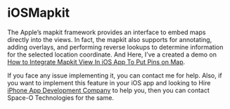 # iOSMapkit

The Apple’s mapkit framework provides an interface to embed maps directly into the views. In fact, the mapkit also supports for annotating, adding overlays, and performing reverse lookups to determine information for the selected location coordinate. And Here, I’ve a created a demo on [How to Integrate Mapkit View In iOS App To Put Pins on Map](https://www.spaceotechnologies.com/integrate-mapkit-put-pins-map/). 

If you face any issue implementing it, you can contact me for help. Also, if you want to implement this feature in your iOS app and looking to Hire [iPhone App Development Company](https://www.spaceotechnologies.com/iphone-app-development/) to help you, then you can contact Space-O Technologies for the same.
